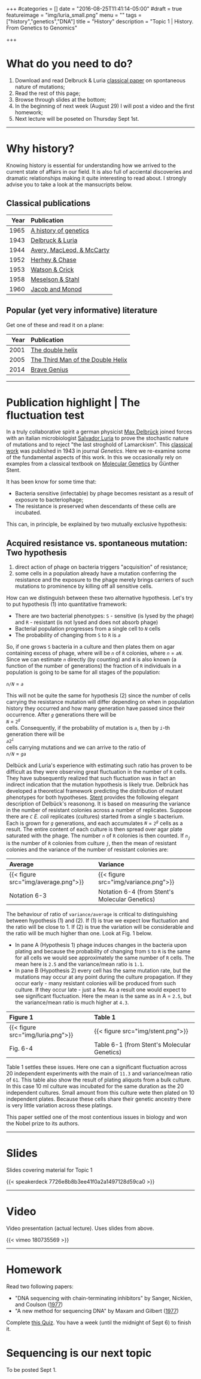 +++
#categories = []
date = "2016-08-25T11:41:14-05:00"
#draft = true
featureimage = "img/luria_small.png"
menu = ""
tags = ["history","genetics","DNA"]
title = "History"
description = "Topic 1 | History. From Genetics to Genomics"

+++

# What do you need to do?

1. Download and read Delbruck & Luria [classical paper](http://www.bx.psu.edu/~anton/bioinf1-2014/delbruck-luria-1943.pdf) on spontaneous nature of mutations;
2. Read the rest of this page;
3. Browse through slides at the bottom;
4. In the beginning of next week (August 29) I will post a video and the first homework;
5. Next lecture will be poseted on Thursday Sept 1st.

------

# Why history?

Knowing history is essential for understanding how we arrived to the current state of affairs in our field. It is also full of acciental discoveries and dramatic relationships making it quite interesting to read about. I strongly advise you to take a look at the mansucripts below.

## Classical publications

Year | Publication
----:|:------------
1965 | [A history of genetics](http://www.amazon.com/A-History-Genetics-A-H-Sturtevant/dp/0879696079)
1943 | [Delbruck & Luria](http://www.bx.psu.edu/~anton/bioinf1-2014/delbruck-luria-1943.pdf)
1944 | [Avery, MacLeod, & McCarty](http://www.bx.psu.edu/~anton/bioinf1-2014/avery-1944.pdf)
1952 | [Herhey & Chase](http://www.bx.psu.edu/~anton/bioinf1-2014/hershey-chase-1952.pdf)
1953 | [Watson & Crick](http://www.bx.psu.edu/~anton/bioinf1-2014/watsoncrick.pdf)
1958 | [Meselson & Stahl](http://www.bx.psu.edu/~anton/bioinf1-2014/Proc%20Natl%20Acad%20Sci%20USA%201958%20Meselson.pdf)
1960 | [Jacob and Monod](http://www.bx.psu.edu/~anton/bioinf1-2014/jacob-monod-1961.pdf)

## Popular (yet very informative) literature

Get one of these and read it on a plane:

Year | Publication
----:|:------------
2001 | [The double helix](http://www.amazon.com/The-Double-Helix-Discovery-Structure/dp/074321630X)
2005 | [The Third Man of the Double Helix](http://www.amazon.com/Third-Man-Double-Helix-Autobiography/dp/019280667X)
2014 | [Brave Genius](http://www.amazon.com/Brave-Genius-Philosopher-Adventures-Resistance/dp/0307952347)

------

# Publication highlight | The fluctuation test

In a truly collaborative spirit a german physicist [Max Delbrück](http://www.nobelprize.org/nobel_prizes/medicine/laureates/1969/delbruck-facts.html) joined forces with an italian microbiologist [Salvador Luria](http://www.nobelprize.org/nobel_prizes/medicine/laureates/1969/luria-facts.html) to prove the stochastic nature of mutations and to reject "the last stroghold of Lamarckism". This [classical work](http://www.bx.psu.edu/~anton/bioinf1-2014/delbruck-luria-1943.pdf) was published in 1943 in journal _Genetics_. Here we re-examine some of the fundamental aspects of this work. In this we occasionally rely on examples from a classical textbook on [Molecular Genetics](http://www.amazon.com/Molecular-Genetics-Introductory-Gunther-Stent/dp/0716700484) by Günther Stent. 

It has been know for some time that:

* Bacteria sensitive (infectable) by phage becomes resistant as a result of exposure to bacteriophage;
* The resistance is preserved when descendants of these cells are incubated.

This can, in principle, be explained by two mutually exclusive hypothesis:

## Acquired resistance vs. spontaneous mutation: Two hypothesis

1. direct action of phage on bacteria triggers "acquisition" of resistance;
2. some cells in a population already have a mutation conferring the resistance and the exposure to the phage merely brings carriers of such mutations to prominence by killing off all sensitive cells. 

How can we distinguish between these two alternative hypothesis. Let's try to put hypothesis (1) into quantitative framework:

* There are two bacterial phenotypes: `S` - sensitive (is lysed by the phage) and `R` - resistant (is not lysed and does not absorb phage)
* Bacterial population progresses from a single cell to _`N`_ cells
* The probability of changing from `S` to `R` is _`a`_

So, if one grows `S` bacteria in a culture and then plates them on agar containing excess of phage, where will be _`n`_ of `R` colonies, where _`n`_ = _`aN`_. Since we can estimate _`n`_ directly (by counting) and _`N`_ is also known (a function of the number of generations) the fraction of `R` individuals in a population is going to be same for all stages of the population:<br>

_`n/N`_ = _`a`_

This will not be quite the same for hypothesis (2) since the number of cells carrying the resistance mutation will differ depending on when in population history they occurred and how many generation have passed since their occurrence. After _`g`_ generations there will be <br>_`N`_ = `2`<sup>_`g`_</sup><br> cells. Consequently, if the probability of mutation is _`a`_, then by _`i`_-th generation there will be <br>_`a`_`2`<sup>_`i`_</sup><br> cells carrying mutations and we can arrive to the ratio of <br>_`n/N`_ = _`ga`_

Delbück and Luria's experience with estimating such ratio has proven to be difficult as they were observing great fluctuation in the number of `R` cells. They have subsequently realized that such fluctuation was in fact an indirect indication that the mutation hypothesis is likely true. Delbrück has developed a theoretical framework predicting the distribution of mutant phenotypes for both hypotheses. [Stent](http://www.amazon.com/Molecular-Genetics-Introductory-Gunther-Stent/dp/0716700484) provides the following elegant description of Delbück's reasonong. It is based on measuring the variance in the number of resistant colonies across a number of replicates. Suppose there are _`C`_ _E. coli_ replicates (cultures) started from a single `S` bacterium. Each is grown for _`g`_ generations, and each accumulates _`N`_ = `2`<sup>_`g`_</sup> cells as a result. The entire content of each culture is then spread over agar plate saturated with the phage. The number _`n`_ of `R` colonies is then counted. If _`n`_<sub>_`j`_</sub> is the number of `R` colonies from culture _`j`_, then the mean of resistant colonies and the variance of the number of resistant colonies are:

Average | Variance
:----|:------------
{{< figure src="img/average.png">}} | {{< figure src="img/variance.png">}} 
Notation 6-3 | Notation 6-4 (from Stent's Molecular Genetics)

The behaviour of ratio of `variance/average` is critical to distinguishing between hypothesis (1) and (2). If (1) is true we expect low fluctuation and the ratio will be close to 1. If (2) is true the variation will be considerable and the ratio will be much higher than one. Look at Fig. 1 below. 
* In pane A (Hypothesis 1) phage induces changes in the bacteria upon plating and because the probability of changing from `S` to `R` is the same for all cells we would see approximately the same number of `R` cells. The mean here is `2.5` and the variance/mean ratio is `1.1`.  
* In pane B (Hypothesis 2) every cell has the same mutation rate, but the mutations may occur at any point during the culture propagation. If they occur early - many resistant colonies will be produced from such culture. If they occur late - just a few. As a result one would expect to see significant fluctuation. Here the mean is the same as in A = `2.5`, but the variance/mean ratio is much higher at `4.3`. 

Figure 1 | Table 1
:----|:------------
{{< figure src="img/luria.png">}} | {{< figure src="img/stent.png">}}
Fig. 6-4 | Table 6-1 (from Stent's Molecular Genetics)

Table 1 settles these issues. Here one can a significant fluctuation across 20 independent experiments with the main of `11.3` and variance/mean ratio of `61`. This table also show the result of plating aliquots from a bulk culture. In this case 10 ml culture was incubated for the same duration as the 20 independent cultures. Small amount from this culture wete then plated on 10 independent plates. Because these cells share their genetic ancestry there is very little variation across these platings. 

This paper settled one of the most contentious issues in biology and won the Nobel prize to its authors.

-----

# Slides

Slides covering material for Topic 1

{{< speakerdeck 7726e8b8b3ee41f0a2a1497128d59ca0 >}}

------

# Video

Video presentation (actual lecture). Uses slides from above.

{{< vimeo 180735569 >}}

------

# Homework

Read two following papers:

* "DNA sequencing with chain-terminating inhibitors" by Sanger, Nicklen, and Coulson ([1977](https://www.ncbi.nlm.nih.gov/pmc/articles/PMC431765/pdf/pnas00043-0271.pdf))
* "A new method for sequencing DNA" by Maxam and Gilbert ([1977](https://www.ncbi.nlm.nih.gov/pmc/articles/PMC392330/pdf/pnas00024-0174.pdf))

Complete [this Quiz](https://goo.gl/forms/V6xQ1DMsWPc27yZq1). You have a week (until the midnight of Sept 6) to finish it.

# Sequencing is our next topic 

To be posted Sept 1.
